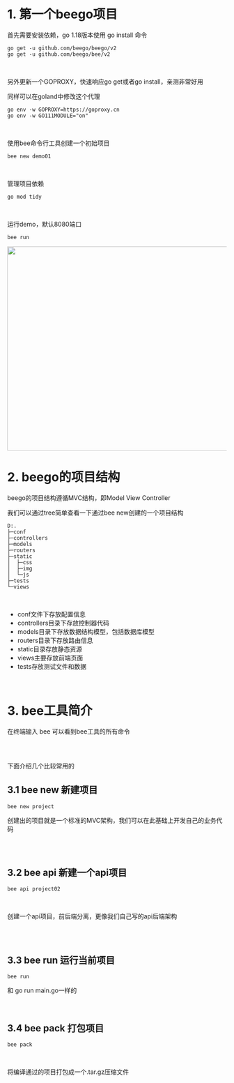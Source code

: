<h1>1. 第一个beego项目</h1>
<p>首先需要安装依赖，go 1.18版本使用 go install 命令</p>
<pre class="language-bash"><code>go get -u github.com/beego/beego/v2
go get -u github.com/beego/bee/v2</code></pre>
<p>&nbsp;</p>
<p>另外更新一个GOPROXY，快速响应go get或者go install，亲测非常好用</p>
<p>同样可以在goland中修改这个代理</p>
<pre class="language-bash"><code>go env -w GOPROXY=https://goproxy.cn
go env -w GO111MODULE="on"</code></pre>
<p>&nbsp;</p>
<p>使用bee命令行工具创建一个初始项目</p>
<pre class="language-bash"><code>bee new demo01</code></pre>
<p>&nbsp;</p>
<p>管理项目依赖</p>
<pre class="language-bash"><code>go mod tidy</code></pre>
<p>&nbsp;</p>
<p>运行demo，默认8080端口</p>
<pre class="language-bash"><code>bee run</code></pre>
<p><img src="https://img2022.cnblogs.com/blog/2794988/202204/2794988-20220410132219564-1643839999.png" alt="" width="899" height="468" loading="lazy" /></p>
<h1>2. beego的项目结构</h1>
<p>beego的项目结构遵循MVC结构，即Model View Controller</p>
<p>我们可以通过tree简单查看一下通过bee new创建的一个项目结构</p>
<pre class="language-bash"><code>D:.
├─conf
├─controllers
├─models
├─routers
├─static
│  ├─css
│  ├─img
│  └─js
├─tests
└─views</code></pre>
<p>&nbsp;</p>
<ul>
<li>conf文件下存放配置信息</li>
<li>controllers目录下存放控制器代码</li>
<li>models目录下存放数据结构模型，包括数据库模型</li>
<li>routers目录下存放路由信息</li>
<li>static目录存放静态资源</li>
<li>views主要存放前端页面</li>
<li>tests存放测试文件和数据</li>
</ul>
<p>&nbsp;</p>
<h1>3. bee工具简介</h1>
<p>在终端输入 bee 可以看到bee工具的所有命令</p>
<p><img src="https://img2022.cnblogs.com/blog/2794988/202204/2794988-20220410133506612-546008950.png" alt="" loading="lazy" /></p>
<p>&nbsp;</p>
<p>下面介绍几个比较常用的</p>
<h2>3.1 bee new 新建项目</h2>
<pre class="language-bash"><code>bee new project</code></pre>
<p>创建出的项目就是一个标准的MVC架构，我们可以在此基础上开发自己的业务代码</p>
<p><img src="https://img2022.cnblogs.com/blog/2794988/202204/2794988-20220410133545523-1543903084.png" alt="" loading="lazy" /></p>
<p>&nbsp;</p>
<h2>3.2 bee api 新建一个api项目</h2>
<pre class="language-bash"><code>bee api project02</code></pre>
<p>&nbsp;</p>
<p>创建一个api项目，前后端分离，更像我们自己写的api后端架构</p>
<p><img src="https://img2022.cnblogs.com/blog/2794988/202204/2794988-20220410133836750-597944034.png" alt="" loading="lazy" /></p>
<p>&nbsp;</p>
<h2>3.3 bee run 运行当前项目</h2>
<pre class="language-bash"><code>bee run</code></pre>
<p>和 go run main.go一样的</p>
<p>&nbsp;</p>
<h2>3.4 bee pack 打包项目</h2>
<pre class="language-bash"><code>bee pack</code></pre>
<p>&nbsp;</p>
<p>将编译通过的项目打包成一个.tar.gz压缩文件</p>
<p><img src="https://img2022.cnblogs.com/blog/2794988/202204/2794988-20220410134109831-1488497062.png" alt="" loading="lazy" /></p>
<p>&nbsp;</p>